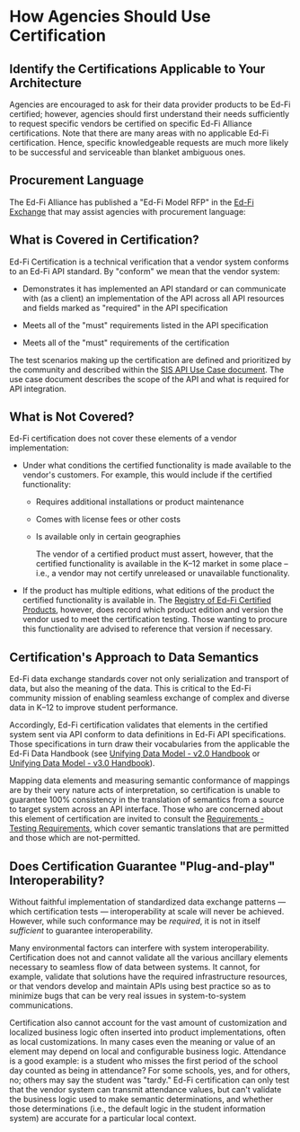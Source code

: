 # How Agencies Should Use Certification

## Identify the Certifications Applicable to Your Architecture

Agencies are encouraged to ask for their data provider products to be Ed-Fi
certified; however, agencies should first understand their needs sufficiently to
request specific vendors be certified on specific Ed-Fi Alliance certifications.
Note that there are many areas with no applicable Ed-Fi certification. Hence,
specific knowledgeable requests are much more likely to be successful and
serviceable than blanket ambiguous ones.

## Procurement Language

The Ed-Fi Alliance has published a "Ed-Fi Model RFP" in
the [Ed-Fi Exchange](https://exchange.ed-fi.org/) that may assist agencies with
procurement language:

## What is Covered in Certification?

Ed-Fi Certification is a technical verification that a vendor system conforms to
an Ed-Fi API standard. By "conform" we mean that the vendor system:

- Demonstrates it has implemented an API standard or can communicate with (as a
  client) an implementation of the API across all API resources and fields
  marked as "required" in the API specification

- Meets all of the "must" requirements listed in the API specification

- Meets all of the "must" requirements of the certification

The test scenarios making up the certification are defined and prioritized by
the community and described within the
[SIS API Use Case document](https://edfi.atlassian.net/wiki/spaces/SG/pages/20612545/SIS+API+V3+Certification+Use+Cases).
The use case document describes the scope of the API and what is required for
API integration.

## What is Not Covered?

Ed-Fi certification does not cover these elements of a vendor implementation:

- Under what conditions the certified functionality is made available to the
  vendor's customers. For example, this would include if the certified
  functionality:

  - Requires additional installations or product maintenance

  - Comes with license fees or other costs

  - Is available only in certain geographies

    The vendor of a certified product must assert, however, that the certified
    functionality is available in the K–12 market in some place – i.e., a vendor
    may not certify unreleased or unavailable functionality.

- If the product has multiple editions, what editions of the product the
  certified functionality is available in. The
  [Registry of Ed-Fi Certified Products](./registry-of-ed-fi-certified-products.mdx), however,
  does record which product edition and version the vendor used to meet the
  certification testing. Those wanting to procure this functionality are advised
  to reference that version if necessary.

## Certification's Approach to Data Semantics

Ed-Fi data exchange standards cover not only serialization and transport of
data, but also the meaning of the data. This is critical to the Ed-Fi community
mission of enabling seamless exchange of complex and diverse data in K–12 to
improve student performance.

Accordingly, Ed-Fi certification validates that elements in the certified system
sent via API conform to data definitions in Ed-Fi API specifications. Those
specifications in turn draw their vocabularies from the applicable the Ed-Fi
Data Handbook
(see [Unifying Data Model - v2.0 Handbook](https://edfi.atlassian.net/wiki/spaces/EFDS20/pages/24413770/Unifying+Data+Model+-+v2.0+Handbook)
or
[Unifying Data Model - v3.0 Handbook](https://edfi.atlassian.net/wiki/spaces/EFDS30/pages/22911130/Unifying+Data+Model+-+v3.0+Handbook)).

Mapping data elements and measuring semantic conformance of mappings are by
their very nature acts of interpretation, so certification is unable to
guarantee 100% consistency in the translation of semantics from a source to
target system across an API interface. Those who are concerned about this
element of certification are invited to consult the
[Requirements - Testing Requirements](./certification-for-data-providers/requirements-testing-requirements.md),
which cover semantic translations that are permitted and those which are
not-permitted.

## Does Certification Guarantee "Plug-and-play" Interoperability?

Without faithful implementation of standardized data exchange patterns *—* which
certification tests *—* interoperability at scale will never be achieved.
However, while such conformance may be *required*, it is not in itself
*sufficient* to guarantee interoperability.

Many environmental factors can interfere with system interoperability.
Certification does not and cannot validate all the various ancillary elements
necessary to seamless flow of data between systems. It cannot, for example,
validate that solutions have the required infrastructure resources, or that
vendors develop and maintain APIs using best practice so as to minimize bugs
that can be very real issues in system-to-system communications.

Certification also cannot account for the vast amount of customization and
localized business logic often inserted into product implementations, often as
local customizations. In many cases even the meaning or value of an element may
depend on local and configurable business logic. Attendance is a good example:
is a student who misses the first period of the school day counted as being in
attendance? For some schools, yes, and for others, no; others may say the
student was "tardy." Ed-Fi certification can only test that the vendor system
can transmit attendance values, but can't validate the business logic used to
make semantic determinations, and whether those determinations (i.e., the
default logic in the student information system) are accurate for a particular
local context.
